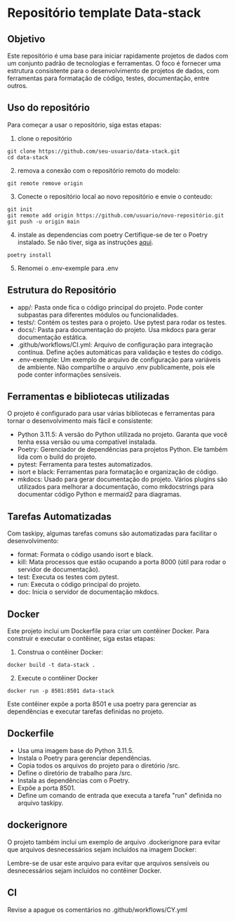 # Repositório template Data-stack

## Objetivo

Este repositório é uma base para iniciar rapidamente projetos de dados com um conjunto padrão de tecnologias e ferramentas. O foco é fornecer uma estrutura consistente para o desenvolvimento de projetos de dados, com ferramentas para formatação de código, testes, documentação, entre outros.

## Uso do repositório

Para começar a usar o repositório, siga estas etapas:

1. clone o repositório

```
git clone https://github.com/seu-usuario/data-stack.git
cd data-stack
```

2. remova a conexão com o repositório remoto do modelo:
```
git remote remove origin
```

3. Conecte o repositório local ao novo repositório e envie o conteudo:

```
git init
git remote add origin https://github.com/usuario/novo-repositório.git
git push -u origin main
```

4. instale as dependencias com poetry
Certifique-se de ter o Poetry instalado. Se não tiver, siga as instruções [aqui](https://python-poetry.org/docs/).

```
poetry install
```

5. Renomei o .env-exemple para .env


## Estrutura do Repositório

- app/: Pasta onde fica o código principal do projeto. Pode conter subpastas para diferentes módulos ou funcionalidades.
- tests/: Contém os testes para o projeto. Use pytest para rodar os testes.
- docs/: Pasta para documentação do projeto. Usa mkdocs para gerar documentação estática.
- .github/workflows/CI.yml: Arquivo de configuração para integração contínua. Define ações automáticas para validação e testes do código.
- .env-exemple: Um exemplo de arquivo de configuração para variáveis de ambiente. Não compartilhe o arquivo .env publicamente, pois ele pode conter informações sensíveis.


## Ferramentas e bibliotecas utilizadas

O projeto é configurado para usar várias bibliotecas e ferramentas para tornar o desenvolvimento mais fácil e consistente:

- Python 3.11.5: A versão do Python utilizada no projeto. Garanta que você tenha essa versão ou uma compatível instalada.
- Poetry: Gerenciador de dependências para projetos Python. Ele também lida com o build do projeto.
- pytest: Ferramenta para testes automatizados.
- isort e black: Ferramentas para formatação e organização de código.
- mkdocs: Usado para gerar documentação do projeto. Vários plugins são utilizados para melhorar a documentação, como mkdocstrings para documentar código Python e mermaid2 para diagramas.

## Tarefas Automatizadas

Com taskipy, algumas tarefas comuns são automatizadas para facilitar o desenvolvimento:

- format: Formata o código usando isort e black.
- kill: Mata processos que estão ocupando a porta 8000 (útil para rodar o servidor de documentação).
- test: Executa os testes com pytest.
- run: Executa o código principal do projeto.
- doc: Inicia o servidor de documentação mkdocs.


## Docker

Este projeto inclui um Dockerfile para criar um contêiner Docker. Para construir e executar o contêiner, siga estas etapas:

1. Construa o contêiner Docker:

```
docker build -t data-stack .
```

2. Execute o contêiner Docker

```
docker run -p 8501:8501 data-stack
```

Este contêiner expõe a porta 8501 e usa poetry para gerenciar as dependências e executar tarefas definidas no projeto.

## Dockerfile

- Usa uma imagem base do Python 3.11.5.
- Instala o Poetry para gerenciar dependências.
- Copia todos os arquivos do projeto para o diretório /src.
- Define o diretório de trabalho para /src.
- Instala as dependências com o Poetry.
- Expõe a porta 8501.
- Define um comando de entrada que executa a tarefa "run" definida no arquivo taskipy.

## dockerignore

O projeto também inclui um exemplo de arquivo .dockerignore para evitar que arquivos desnecessários sejam incluídos na imagem Docker:

Lembre-se de usar este arquivo para evitar que arquivos sensíveis ou desnecessários sejam incluídos no contêiner Docker.


## CI

Revise a apague os comentários no .github/workflows/CY.yml